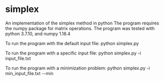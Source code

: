 # simplex
An implementation of the simplex method in python
The program requires the numpy package for matrix operations.
The program was tested with python 3.7.10, and numpy 1.18.4

To run the program with the default input file:
python simplex.py

To run the program with a specific input file:
python simplex.py -i input\_file.txt

To run the program with a minimization problem:
python simplex.py -i min\_input\_file.txt --min
